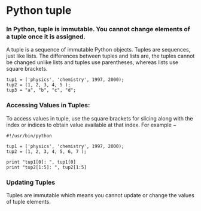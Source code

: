 # Python tuple

### In Python, tuple is immutable. You cannot change elements of a tuple once it is assigned.

A tuple is a sequence of immutable Python objects. Tuples are sequences, just like lists. The differences between tuples and lists are,
the tuples cannot be changed unlike lists and tuples use parentheses, whereas lists use square brackets.
```
tup1 = ('physics', 'chemistry', 1997, 2000);
tup2 = (1, 2, 3, 4, 5 );
tup3 = "a", "b", "c", "d";
```

### Accessing Values in Tuples:
To access values in tuple, use the square brackets for slicing along with the index or indices to obtain value available at that index. For example −
```
#!/usr/bin/python

tup1 = ('physics', 'chemistry', 1997, 2000);
tup2 = (1, 2, 3, 4, 5, 6, 7 );

print "tup1[0]: ", tup1[0]
print "tup2[1:5]: ", tup2[1:5]
```
### Updating Tuples
Tuples are immutable which means you cannot update or change the values of tuple elements.
